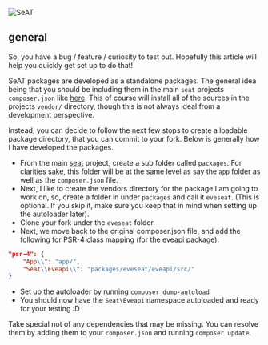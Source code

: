 ![SeAT](http://i.imgur.com/aPPOxSK.png)

## general

So, you have a bug / feature / curiosity to test out. Hopefully this article will help you quickly get set up to do that!

SeAT packages are developed as a standalone packages. The general idea being that you should be including them in the main `seat` projects `composer.json` like [here](https://github.com/eveseat/seat/blob/master/composer.json#L11). This of course will install all of the sources in the projects `vendor/` directory, though this is not always ideal from a development perspective.

Instead, you can decide to follow the next few stops to create a loadable package directory, that you can commit to your fork. Below is generally how I have developed the packages.

* From the main [seat](https://github.com/eveseat/seat) project, create a sub folder called `packages`. For clarities sake, this folder will be at the same level as say the `app` folder as well as the `composer.json` file.
* Next, I like to create the vendors directory for the package I am going to work on, so, create a folder in under `packages` and call it `eveseat`. (This is optional. If you skip it, make sure you keep that in mind when setting up the autoloader later).
* Clone your fork under the `eveseat` folder.
* Next, we move back to the original composer.json file, and add the following for PSR-4 class mapping (for the eveapi package):
```json
"psr-4": {
    "App\\": "app/",
    "Seat\\Eveapi\\": "packages/eveseat/eveapi/src/"
}
```
* Set up the autoloader by running `composer dump-autoload`
* You should now have the `Seat\Eveapi` namespace autoloaded and ready for your testing :D

Take special not of any dependencies that may be missing. You can resolve them by adding them to your `composer.json` and running `composer update`.
